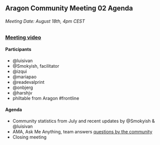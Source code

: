 ## Aragon Community Meeting 02 Agenda
###### Meeting Date: August 18th, 4pm CEST
### [Meeting video](https://www.youtube.com/watch?v=tDUswMCC5lg)
#### Participants
- @luisivan  
- @Smokyish, facilitator
- @izqui
- @mariapao
- @readevalprint
- @onbjerg
- @harshjv
- philtable from Aragon #frontline
#### Agenda
- Community statistics from July and recent updates by @Smokyish & @luisivan
- AMA, Ask Me Anything, team answers [questions by the community](https://www.reddit.com/r/aragonproject/comments/6u1564/aragon_community_meeting_02_ama_thread/)
- Closing meeting
